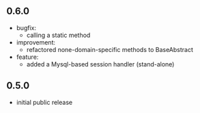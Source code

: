 ## 0.6.0

 * bugfix:
    * calling a static method
 * improvement:
    * refactored none-domain-specific methods to BaseAbstract
 * feature:
    * added a Mysql-based session handler (stand-alone)

## 0.5.0

 * initial public release
